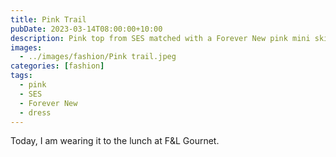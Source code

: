 ```yaml
---
title: Pink Trail
pubDate: 2023-03-14T08:00:00+10:00
description: Pink top from SES matched with a Forever New pink mini skirt
images:
  - ../images/fashion/Pink trail.jpeg
categories: [fashion]
tags:
  - pink
  - SES
  - Forever New
  - dress
---
```


Today, I am wearing it to the lunch at F&L Gournet.
